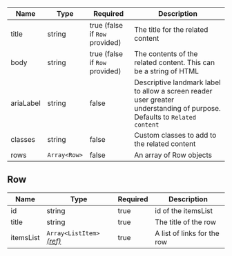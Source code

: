 | Name      | Type         | Required                       | Description                                                                                                              |
| --------- | ------------ | ------------------------------ | ------------------------------------------------------------------------------------------------------------------------ |
| title     | string       | true (false if `Row` provided) | The title for the related content                                                                                        |
| body      | string       | true (false if `Row` provided) | The contents of the related content. This can be a string of HTML                                                        |
| ariaLabel | string       | false                          | Descriptive landmark label to allow a screen reader user greater understanding of purpose. Defaults to `Related content` |
| classes   | string       | false                          | Custom classes to add to the related content                                                                             |
| rows      | `Array<Row>` | false                          | An array of Row objects                                                                                                  |

## Row

| Name      | Type                                                              | Required | Description                 |
| --------- | ----------------------------------------------------------------- | -------- | --------------------------- |
| id        | string                                                            | true     | id of the itemsList         |
| title     | string                                                            | true     | The title of the row        |
| itemsList | `Array<ListItem>` [_(ref)_](/foundations/style/typography/#lists) | true     | A list of links for the row |
